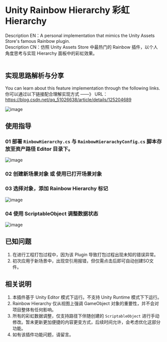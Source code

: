 # Unity Rainbow Hierarchy  彩虹Hierarchy
Description EN：A personal implementation that mimics the Unity Assets Store's famous Rainbow plugin.  
Description CN：仿照 Unity Assets Store 中最热门的 Rainbow 插件，以个人角度思考与实现 Hierarchy 面板中的彩虹效果。  
&emsp;

## 实现思路解析与分享
You can learn about this feature implementation through the following links.  
你可以通过以下链接配合理解实现方式 ——》 URL：https://blog.csdn.net/qq_51026638/article/details/125204689

![image](https://user-images.githubusercontent.com/48646973/179403347-3bba1a3a-ac07-4481-8d25-ddcd4335f61a.png)



## 使用指导
### 01 部署 `RinbowHierarchy.cs` 与 `RainbowHierarachyConfig.cs` 脚本存放至资产路径 Editor 目录下。
![image](https://user-images.githubusercontent.com/48646973/179143289-6488a1e1-d38d-4bcf-b9f9-c1a00947c79a.png)

### 02 创建新场景对象 或 使用已打开场景对象  

### 03 选择对象，添加 Rainbow Hierarchy 标记
![image](https://user-images.githubusercontent.com/48646973/179143425-653cf6b5-76a4-4556-bc4c-71aa7dd8b60a.png)

### 04 使用 ScriptableObject 调整数据状态
![image](https://user-images.githubusercontent.com/48646973/179143204-e8bd2385-48a8-4c0f-a73a-25dbf63599b2.png)  


## 已知问题
1. 在进行工程打包过程中，因为该 Plugin 导致打包过程出现未知的错误异常。
2. 初次应用于新场景中，出现空引用报错，但仅需点击后即可自动创建SO文件。


## 相关说明
 01. 本插件基于 Unity Editor 模式下运行。不支持 Unity Runtime 模式下下运行。  
 02. Rainbow Hierarchy 仅从视图上强调 GameObject 对象的重要性，并不会对项目整体有任何影响。  
 03. 所有的彩虹数据调整，仅支持路径下伴随创建的 `ScriptableObject` 进行手动修改。暂未更新更加便捷的内容更变方式，后续时间允许，会考虑优化这部分功能。  
 04. 如有该插件功能问题，请留言。  
